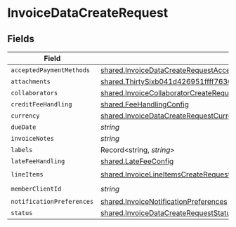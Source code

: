 # InvoiceDataCreateRequest


## Fields

| Field                                                                                                                                                                                   | Type                                                                                                                                                                                    | Required                                                                                                                                                                                | Description                                                                                                                                                                             |
| --------------------------------------------------------------------------------------------------------------------------------------------------------------------------------------- | --------------------------------------------------------------------------------------------------------------------------------------------------------------------------------------- | --------------------------------------------------------------------------------------------------------------------------------------------------------------------------------------- | --------------------------------------------------------------------------------------------------------------------------------------------------------------------------------------- |
| `acceptedPaymentMethods`                                                                                                                                                                | [shared.InvoiceDataCreateRequestAcceptedPaymentMethods](../../../sdk/models/shared/invoicedatacreaterequestacceptedpaymentmethods.md)[]                                                 | :heavy_minus_sign:                                                                                                                                                                      | N/A                                                                                                                                                                                     |
| `attachments`                                                                                                                                                                           | [shared.ThirtySixb041d426951ffff76360faf03ef8ae938bed9739e6ad9f51acb982782296a2](../../../sdk/models/shared/thirtysixb041d426951ffff76360faf03ef8ae938bed9739e6ad9f51acb982782296a2.md) | :heavy_minus_sign:                                                                                                                                                                      | N/A                                                                                                                                                                                     |
| `collaborators`                                                                                                                                                                         | [shared.InvoiceCollaboratorCreateRequest](../../../sdk/models/shared/invoicecollaboratorcreaterequest.md)[]                                                                             | :heavy_minus_sign:                                                                                                                                                                      | N/A                                                                                                                                                                                     |
| `creditFeeHandling`                                                                                                                                                                     | [shared.FeeHandlingConfig](../../../sdk/models/shared/feehandlingconfig.md)                                                                                                             | :heavy_minus_sign:                                                                                                                                                                      | N/A                                                                                                                                                                                     |
| `currency`                                                                                                                                                                              | [shared.InvoiceDataCreateRequestCurrency](../../../sdk/models/shared/invoicedatacreaterequestcurrency.md)                                                                               | :heavy_minus_sign:                                                                                                                                                                      | N/A                                                                                                                                                                                     |
| `dueDate`                                                                                                                                                                               | *string*                                                                                                                                                                                | :heavy_minus_sign:                                                                                                                                                                      | N/A                                                                                                                                                                                     |
| `invoiceNotes`                                                                                                                                                                          | *string*                                                                                                                                                                                | :heavy_minus_sign:                                                                                                                                                                      | N/A                                                                                                                                                                                     |
| `labels`                                                                                                                                                                                | Record<string, *string*>                                                                                                                                                                | :heavy_minus_sign:                                                                                                                                                                      | N/A                                                                                                                                                                                     |
| `lateFeeHandling`                                                                                                                                                                       | [shared.LateFeeConfig](../../../sdk/models/shared/latefeeconfig.md)                                                                                                                     | :heavy_minus_sign:                                                                                                                                                                      | N/A                                                                                                                                                                                     |
| `lineItems`                                                                                                                                                                             | [shared.InvoiceLineItemsCreateRequest](../../../sdk/models/shared/invoicelineitemscreaterequest.md)[]                                                                                   | :heavy_check_mark:                                                                                                                                                                      | N/A                                                                                                                                                                                     |
| `memberClientId`                                                                                                                                                                        | *string*                                                                                                                                                                                | :heavy_check_mark:                                                                                                                                                                      | N/A                                                                                                                                                                                     |
| `notificationPreferences`                                                                                                                                                               | [shared.InvoiceNotificationPreferences](../../../sdk/models/shared/invoicenotificationpreferences.md)                                                                                   | :heavy_minus_sign:                                                                                                                                                                      | N/A                                                                                                                                                                                     |
| `status`                                                                                                                                                                                | [shared.InvoiceDataCreateRequestStatus](../../../sdk/models/shared/invoicedatacreaterequeststatus.md)                                                                                   | :heavy_minus_sign:                                                                                                                                                                      | N/A                                                                                                                                                                                     |
